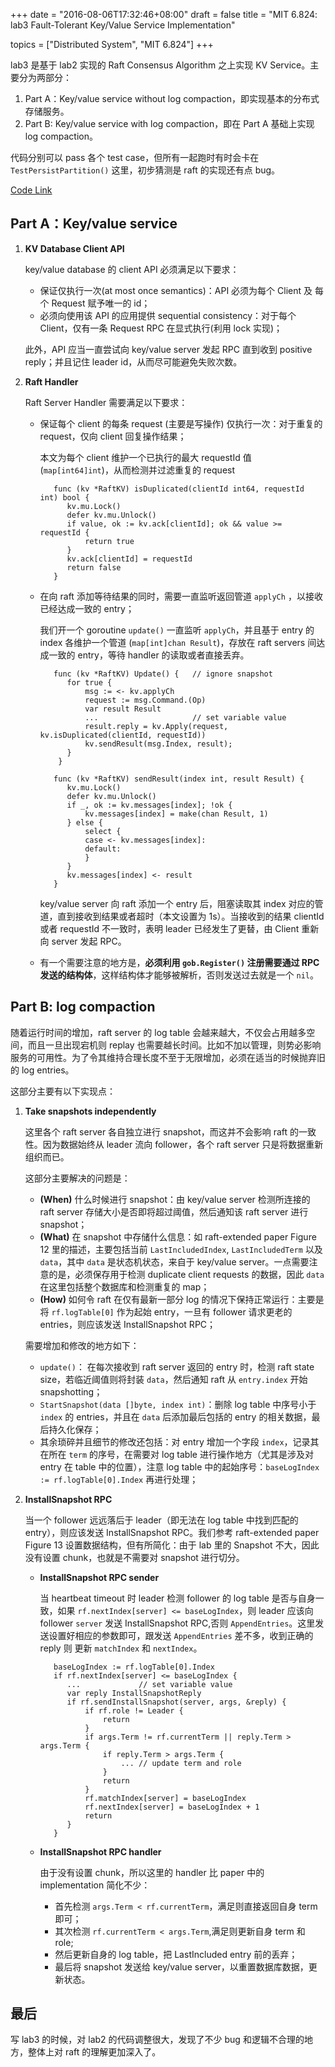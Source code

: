 +++
date = "2016-08-06T17:32:46+08:00"
draft = false
title = "MIT 6.824: lab3 Fault-Tolerant Key/Value Service Implementation"

topics = ["Distributed System", "MIT 6.824"]
+++

lab3 是基于 lab2 实现的 Raft Consensus Algorithm 之上实现 KV Service。主要分为两部分：

1. Part A：Key/value service without log compaction，即实现基本的分布式存储服务。
2. Part B: Key/value service with log compaction，即在 Part A 基础上实现 log compaction。

代码分别可以 pass 各个 test case，但所有一起跑时有时会卡在 `TestPersistPartition()` 这里，初步猜测是 raft 的实现还有点 bug。

[Code Link](https://github.com/Wiesen/MIT-6.824/tree/master/2016/kvraft)

Part A：Key/value service
---
1. **KV Database Client API**

	key/value database 的 client API 必须满足以下要求：

	- 保证仅执行一次(at most once semantics)：API 必须为每个 Client 及 每个 Request 赋予唯一的 id；
	- 必须向使用该 API 的应用提供 sequential consistency：对于每个 Client，仅有一条 Request RPC 在显式执行(利用 lock 实现)；
 
	此外，API 应当一直尝试向 key/value server 发起 RPC 直到收到 positive reply；并且记住 leader id，从而尽可能避免失败次数。

2. **Raft Handler**

	Raft Server Handler 需要满足以下要求：

	- 保证每个 client 的每条 request (主要是写操作) 仅执行一次：对于重复的 request，仅向 client 回复操作结果；
	
		本文为每个 client 维护一个已执行的最大 requestId 值 (`map[int64]int`)，从而检测并过滤重复的 request

			 func (kv *RaftKV) isDuplicated(clientId int64, requestId int) bool {
				kv.mu.Lock()
				defer kv.mu.Unlock()
				if value, ok := kv.ack[clientId]; ok && value >= requestId {
					return true
				}
				kv.ack[clientId] = requestId
				return false
			 }

 	- 在向 raft 添加等待结果的同时，需要一直监听返回管道 `applyCh` ，以接收已经达成一致的 entry；
 	
   		我们开一个 goroutine `update()` 一直监听 `applyCh`，并且基于 entry 的 index 各维护一个管道 (`map[int]chan Result`)，存放在 raft servers 间达成一致的 entry，等待 handler 的读取或者直接丢弃。
		
			 func (kv *RaftKV) Update() {	// ignore snapshot
				for true {
					msg := <- kv.applyCh
					request := msg.Command.(Op)
					var result Result
					...						// set variable value
					result.reply = kv.Apply(request, kv.isDuplicated(clientId, requestId))
					kv.sendResult(msg.Index, result);
				}
			  }
				
			 func (kv *RaftKV) sendResult(index int, result Result) {
				kv.mu.Lock()
				defer kv.mu.Unlock()
				if _, ok := kv.messages[index]; !ok {
					kv.messages[index] = make(chan Result, 1)
				} else {
					select {
					case <- kv.messages[index]:
					default:
					}
				}
				kv.messages[index] <- result
			 }

  		key/value server 向 raft 添加一个 entry 后，阻塞读取其 index 对应的管道，直到接收到结果或者超时（本文设置为 1s）。当接收到的结果 clientId 或者 requestId 不一致时，表明 leader 已经发生了更替，由 Client 重新向 server 发起 RPC。

	- 有一个需要注意的地方是，**必须利用 `gob.Register()` 注册需要通过 RPC 发送的结构体**，这样结构体才能够被解析，否则发送过去就是一个 `nil`。
  
Part B: log compaction
---
随着运行时间的增加，raft server 的 log table 会越来越大，不仅会占用越多空间，而且一旦出现宕机则 replay 也需要越长时间。比如不加以管理，则势必影响服务的可用性。为了令其维持合理长度不至于无限增加，必须在适当的时候抛弃旧的 log entries。

这部分主要有以下实现点：

1. **Take snapshots independently**

	这里各个 raft server 各自独立进行 snapshot，而这并不会影响 raft 的一致性。因为数据始终从 leader 流向 follower，各个 raft server 只是将数据重新组织而已。

	这部分主要解决的问题是：

	- **(When)** 什么时候进行 snapshot：由 key/value server 检测所连接的 raft server 存储大小是否即将超过阈值，然后通知该 raft server 进行 snapshot；
	- **(What)** 在 snapshot 中存储什么信息：如 raft-extended paper Figure 12 里的描述，主要包括当前 `LastIncludedIndex`, `LastIncludedTerm` 以及 `data`，其中 `data` 是状态机状态，来自于 key/value server。一点需要注意的是，必须保存用于检测 duplicate client requests 的数据，因此 `data` 在这里包括整个数据库和检测重复的 map；
	- **(How)** 如何令 raft 在仅有最新一部分 log 的情况下保持正常运行：主要是将 `rf.logTable[0]` 作为起始 entry，一旦有 follower 请求更老的 entries，则应该发送 InstallSnapshot RPC；
  
	需要增加和修改的地方如下：

	- `update()`： 在每次接收到 raft server 返回的 entry 时，检测 raft state size，若临近阈值则将封装 `data`，然后通知 raft 从 `entry.index` 开始 snapshotting；
	- `StartSnapshot(data []byte, index int)`：删除 log table 中序号小于 `index` 的 entries，并且在 `data` 后添加最后包括的 entry 的相关数据，最后持久化保存；
	- 其余琐碎并且细节的修改还包括：对 entry 增加一个字段 `index`，记录其在所在 `term` 的序号，在需要对 log table 进行操作地方（尤其是涉及对 entry 在 table 中的位置），注意 log table 中的起始序号：`baseLogIndex := rf.logTable[0].Index` 再进行处理；

2. **InstallSnapshot RPC**

	当一个 follower 远远落后于 leader（即无法在 log table 中找到匹配的 entry），则应该发送 InstallSnapshot RPC。我们参考 raft-extended paper Figure 13 设置数据结构，但有所简化：由于 lab 里的 Snapshot 不大，因此没有设置 chunk，也就是不需要对 snapshot 进行切分。
 
	- **InstallSnapshot RPC sender**
	
		当 heartbeat timeout 时 leader 检测 follower 的 log table 是否与自身一致，如果 `rf.nextIndex[server] <= baseLogIndex`，则 leader 应该向 follower `server` 发送 InstallSnapshot RPC,否则 `AppendEntries`。这里发送设置好相应的参数即可，跟发送 `AppendEntries` 差不多，收到正确的 reply 则 更新 `matchIndex` 和 `nextIndex`。
		
		     baseLogIndex := rf.logTable[0].Index
			 if rf.nextIndex[server] <= baseLogIndex {
				...	 			// set variable value
				var reply InstallSnapshotReply
				if rf.sendInstallSnapshot(server, args, &reply) {
					if rf.role != Leader {
						return
					}
					if args.Term != rf.currentTerm || reply.Term > args.Term {
						if reply.Term > args.Term {
							...	// update term and role
						}
						return
					}
					rf.matchIndex[server] = baseLogIndex
					rf.nextIndex[server] = baseLogIndex + 1
					return
				}
			 }

	- **InstallSnapshot RPC handler**
 
		由于没有设置 chunk，所以这里的 handler 比 paper 中的 implementation 简化不少：
		
		- 首先检测 `args.Term < rf.currentTerm`，满足则直接返回自身 term 即可；
		- 其次检测 `rf.currentTerm < args.Term`,满足则更新自身 term 和 role;
		- 然后更新自身的 log table，把 LastIncluded entry 前的丢弃；
		- 最后将 snapshot 发送给 key/value server，以重置数据库数据，更新状态。

最后
---
写 lab3 的时候，对 lab2 的代码调整很大，发现了不少 bug 和逻辑不合理的地方，整体上对 raft 的理解更加深入了。
